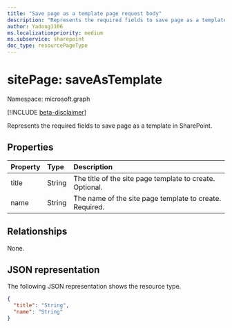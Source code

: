 ```yaml
---
title: "Save page as a template page request body"
description: "Represents the required fields to save page as a template in SharePoint."
author: Yadong1106
ms.localizationpriority: medium
ms.subservice: sharepoint
doc_type: resourcePageType
---
```


#  sitePage: saveAsTemplate

Namespace: microsoft.graph

[!INCLUDE [beta-disclaimer](../../includes/beta-disclaimer.md)]

Represents the required fields to save page as a template in SharePoint.

## Properties

| Property | Type | Description |
| :---------| :------| :------------|
| title | String | The title of the site page template to create. Optional. |
| name | String | The name of the site page template to create. Required. |


## Relationships

None.

## JSON representation

The following JSON representation shows the resource type.

<!-- {
  "blockType": "resource",
  "optionalProperties": [

  ],
  "@odata.type": "microsoft.graph.saveastemplate",
  "baseType": null
}-->

```json
{
  "title": "String",
  "name": "String"
}
```

<!-- {
  "type": "#page.annotation",
  "description": "Save as template request body",
  "keywords": "",
  "section": "documentation",
  "tocPath": ""
}-->